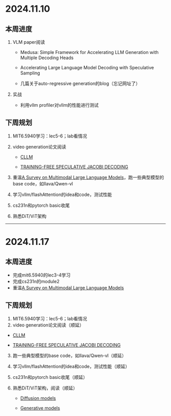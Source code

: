 # 2024.11.10
## 本周进度

1. VLM paper阅读
   
   + Medusa: Simple Framework for Accelerating LLM Generation with Multiple Decoding Heads
   
   + Accelerating Large Language Model Decoding with Speculative Sampling
   
   + 几篇关于auto-regressive generation的blog（忘记网址了）

2. 实战

   + 利用vllm profiler对vllm的性能进行测试

## 下周规划

1. MIT6.5940学习：lec5-6；lab看情况
2. video generation论文阅读
   
   + [CLLM](https://arxiv.org/pdf/2403.00835)
   
   + [TRAINING-FREE SPECULATIVE JACOBI DECODING](https://arxiv.org/pdf/2410.01699)

3. 重温[A Survey on Multimodal Large Language Models](https://arxiv.org/abs/2306.13549)，跑一些典型模型的base code，如llava/Qwen-vl
4. 学习vllm/flashAttention的idea和code，测试性能
5. cs231n和pytorch basic收尾
6. 熟悉DiT/ViT架构

------

# 2024.11.17
## 本周进度

+ 完成mit6.5940的lec3-4学习
+ 完成cs231n的module2
+ 重温[A Survey on Multimodal Large Language Models](https://arxiv.org/abs/2306.13549)

## 下周规划

1. MIT6.5940学习：lec5-6；lab看情况
2. video generation论文阅读（顺延）

  + [CLLM](https://arxiv.org/pdf/2403.00835)
  
  + [TRAINING-FREE SPECULATIVE JACOBI DECODING](https://arxiv.org/pdf/2410.01699)

3. 跑一些典型模型的base code，如llava/Qwen-vl（顺延）
4. 学习vllm/flashAttention的idea和code，测试性能（顺延）
5. cs231n和pytorch basic收尾（顺延）
6. 熟悉DiT/ViT架构，阅读（顺延）

   + [Diffusion models](https://lilianweng.github.io/posts/2021-07-11-diffusion-models/)

   + [Generative models](https://yang-song.net/blog/2021/score/)

